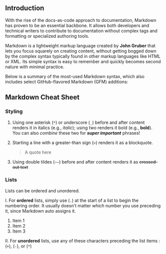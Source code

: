 ## Introduction

With the rise of the docs-as-code approach to documentation, Markdown has proven to be an essential backbone. It allows both developers and technical writers to contribute to documentation without complex tags and formatting or specialized authoring tools.

Markdown is a lightweight markup language created by **John Gruber** that lets you focus squarely on creating content, without getting bogged down by the complex syntax typically found in other markup languages like HTML or XML. Its simple syntax is easy to remember and quickly becomes second nature with minimal practice.

Below is a summary of the most-used Markdown syntax, which also includes select GitHub-flavored Markdown (GFM) additions:

## Markdown Cheat Sheet

### Styling

1. Using one asterisk (`*`) or underscore (`_`) before and after content renders it in italics (e.g., *italic*); using two renders it bold (e.g., **bold**). You can also _combine_ these two for ***super important*** phrases!

2. Starting a line with a greater-than sign (`>`) renders it as a blockquote.
   > A quote here

3. Using double tildes (`~~`) before and after content renders it as ~~crossed-out text~~

### Lists

Lists can be ordered and unordered.

I. For **ordered** lists, simply use (`.`) at the start of a list to begin the numbering order. It usually doesn't matter _which_ number you use preceding it, since Markdown auto assigns it.

   1. Item 1
   2. Item 2
   4. Item 3

II. For **unordered** lists, use any of these characters preceding the list items :  (`+`), (`-`), or (`*`)






   
